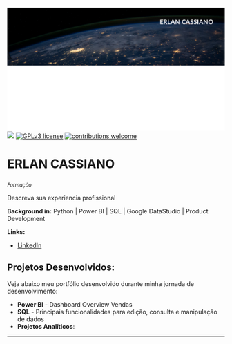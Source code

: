 [![author](https://github.com/erlancassiano/data_science_projects/blob/main/banner.png)](https://www.linkedin.com/in/erlan-cassiano-56370231) [![](https://img.shields.io/badge/python-3.7+-blue.svg)](https://www.python.org/downloads/release/python-365/) [![GPLv3 license](https://img.shields.io/badge/License-GPLv3-blue.svg)](http://perso.crans.org/besson/LICENSE.html) [![contributions welcome](https://img.shields.io/badge/contributions-welcome-brightgreen.svg?style=flat)](https://github.com/ellenrpaes/Data_Science_Projects/issues)

# ERLAN CASSIANO
<sub>*Formação* </sub>

Descreva sua experiencia profissional

**Background in:** Python |  Power BI | SQL | Google DataStudio | Product Development

**Links:**
* [LinkedIn](https://www.linkedin.com/in/erlan-cassiano-56370231)

## Projetos Desenvolvidos:
Veja abaixo meu portfólio desenvolvido durante minha jornada de desenvolvimento:

* **Power BI** - Dashboard Overview Vendas 
* **SQL** - Principais funcionalidades para edição, consulta e manipulação de dados
* **Projetos Analíticos**:
---
